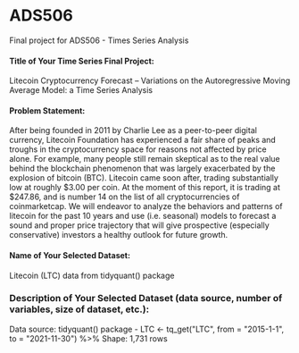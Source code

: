 # ADS506
Final project for ADS506 - Times Series Analysis

#### Title of Your Time Series Final Project:
Litecoin Cryptocurrency Forecast – Variations on the Autoregressive Moving Average Model:  a Time Series Analysis


#### Problem Statement: 
After being founded in 2011 by Charlie Lee as a peer-to-peer digital currency, Litecoin Foundation has experienced a fair share of peaks and troughs in the cryptocurrency space for reasons not affected by price alone. For example, many people still remain skeptical as to the real value behind the blockchain phenomenon that was largely exacerbated by the explosion of bitcoin (BTC). Litecoin came soon after, trading substantially low at roughly $3.00 per coin. At the moment of this report, it is trading at $247.86, and is number 14 on the list of all cryptocurrencies of coinmarketcap. We will endeavor to analyze the behaviors and patterns of litecoin for the past 10 years and use (i.e. seasonal) models to forecast a sound and proper price trajectory that will give prospective (especially conservative) investors a healthy outlook for future growth.

#### Name of Your Selected Dataset: 
Litecoin (LTC) data from tidyquant() package

### Description of Your Selected Dataset (data source, number of variables, size of dataset, etc.): 
Data source: tidyquant() package - 
LTC <- tq_get("LTC", from = "2015-1-1", to = "2021-11-30") %>%
Shape: 1,731 rows 


